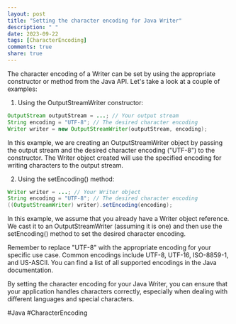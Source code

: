 ```yaml
---
layout: post
title: "Setting the character encoding for Java Writer"
description: " "
date: 2023-09-22
tags: [CharacterEncoding]
comments: true
share: true
---
```


The character encoding of a Writer can be set by using the appropriate constructor or method from the Java API. Let's take a look at a couple of examples:

1. Using the OutputStreamWriter constructor:
```java
OutputStream outputStream = ...; // Your output stream
String encoding = "UTF-8"; // The desired character encoding
Writer writer = new OutputStreamWriter(outputStream, encoding);
```
In this example, we are creating an OutputStreamWriter object by passing the output stream and the desired character encoding ("UTF-8") to the constructor. The Writer object created will use the specified encoding for writing characters to the output stream.

2. Using the setEncoding() method:
```java
Writer writer = ...; // Your Writer object
String encoding = "UTF-8"; // The desired character encoding
((OutputStreamWriter) writer).setEncoding(encoding);
```
In this example, we assume that you already have a Writer object reference. We cast it to an OutputStreamWriter (assuming it is one) and then use the setEncoding() method to set the desired character encoding.

Remember to replace "UTF-8" with the appropriate encoding for your specific use case. Common encodings include UTF-8, UTF-16, ISO-8859-1, and US-ASCII. You can find a list of all supported encodings in the Java documentation.

By setting the character encoding for your Java Writer, you can ensure that your application handles characters correctly, especially when dealing with different languages and special characters.

#Java #CharacterEncoding